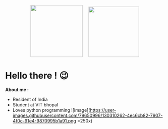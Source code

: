 

<p align="center"><a href="https://github.com/d8rkmind">
<img height="165" src="https://github-readme-stats.vercel.app/api?username=d8rkmind&show_icons=true&include_all_commits=true&theme=react&cache_seconds=3200&hide_border=true" /></a>
 &nbsp;&nbsp;&nbsp;
<a href="https://github.com/d8rkmind"><img src="https://github-readme-stats.vercel.app/api/top-langs/?username=d8rkmind&layout=compact&theme=react&hide_border=true" height=160/>
</a>
 </p>
<h1>Hello there ! 😉</h1>
<b> About me :</b>

* Resident of India
* Student at VIT bhopal
* Loves python programming ![image](https://user-images.githubusercontent.com/79650996/130310262-4ec6cb82-7907-4f0c-91e4-9870995b1a91.png =250x)


